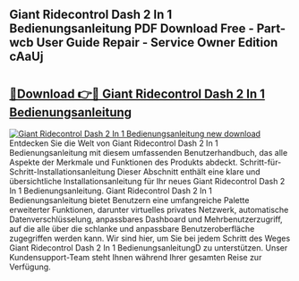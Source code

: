 ## Giant Ridecontrol Dash 2 In 1 Bedienungsanleitung PDF Download Free - Part-wcb User Guide Repair - Service Owner Edition cAaUj

# <h2><a href="http://df61xbl.blite.top/?on=Giant+Ridecontrol+Dash+2+In+1+Bedienungsanleitung">🔗Download 👉🔴 Giant Ridecontrol Dash 2 In 1 Bedienungsanleitung</a></h2>

[![Giant Ridecontrol Dash 2 In 1 Bedienungsanleitung new download](https://i.imgur.com/lujVjoI.png)](http://df61xbl.blite.top/?on=Giant+Ridecontrol+Dash+2+In+1+Bedienungsanleitung)
Entdecken Sie die Welt von Giant Ridecontrol Dash 2 In 1 Bedienungsanleitung mit diesem umfassenden Benutzerhandbuch, das alle Aspekte der Merkmale und Funktionen des Produkts abdeckt. Schritt-für-Schritt-Installationsanleitung Dieser Abschnitt enthält eine klare und übersichtliche Installationsanleitung für Ihr neues Giant Ridecontrol Dash 2 In 1 Bedienungsanleitung. Giant Ridecontrol Dash 2 In 1 Bedienungsanleitung bietet Benutzern eine umfangreiche Palette erweiterter Funktionen, darunter virtuelles privates Netzwerk, automatische Datenverschlüsselung, anpassbares Dashboard und Mehrbenutzerzugriff, auf die alle über die schlanke und anpassbare Benutzeroberfläche zugegriffen werden kann. Wir sind hier, um Sie bei jedem Schritt des Weges Giant Ridecontrol Dash 2 In 1 BedienungsanleitungD zu unterstützen. Unser Kundensupport-Team steht Ihnen während Ihrer gesamten Reise zur Verfügung.
